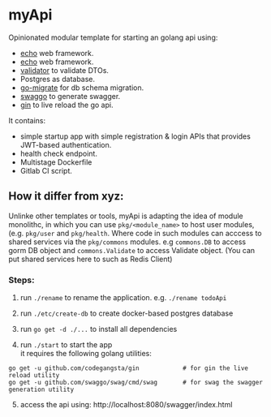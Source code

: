 # myApi

Opinionated modular template for starting an golang api using:
* [echo](https://echo.labstack.com/) web framework.
* [echo](https://echo.labstack.com/) web framework.
* [validator](https://github.com/go-playground/validator) to validate DTOs.
* Postgres as database.
* [go-migrate](https://github.com/golang-migrate/migrate) for db schema migration.
* [swaggo](https://github.com/swaggo/swag) to generate swagger.
* [gin](https://github.com/codegangsta/gin) to live reload the go api.


It contains:
* simple startup app with simple registration & login APIs that provides JWT-based authentication. 
* health check endpoint.
* Multistage Dockerfile
* Gitlab CI script.

## How it differ from xyz:
Unlinke other templates or tools, myApi is adapting the idea of module monolithc, in which you can use  `pkg/<module_name>` to host user modules, (e.g. `pkg/user` and `pkg/health`.
Where code in such modules can acccess to shared services via the `pkg/commons` modules. e.g `commons.DB` to access gorm DB object and `commons.Validate` to access Validate object. (You can put shared services here to such as Redis Client)

### Steps:

1. run `./rename` to rename the application. e.g. `./rename todoApi`

2. run `./etc/create-db` to create docker-based postgres database

3. run `go get -d ./...` to install all dependencies

4. run `./start` to start the app   
it requires the following golang utilities:
```
go get -u github.com/codegangsta/gin			# for gin the live reload utility
go get -u github.com/swaggo/swag/cmd/swag		# for swag the swagger generation utility

```
5. access the api using: http://localhost:8080/swagger/index.html
